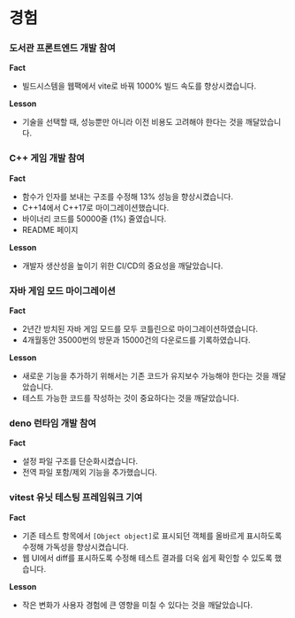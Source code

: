 # 경험

### 도서관 프론트엔드 개발 참여

**Fact**

- 빌드시스템을 웹팩에서 vite로 바꿔 1000% 빌드 속도를 향상시켰습니다.

**Lesson**

- 기술을 선택할 때, 성능뿐만 아니라 이전 비용도 고려해야 한다는 것을 깨달았습니다.

### C++ 게임 개발 참여

**Fact**

- 함수가 인자를 보내는 구조를 수정해 13% 성능을 향상시켰습니다.
- C++14에서 C++17로 마이그레이션했습니다.
- 바이너리 코드를 50000줄 (1%) 줄였습니다.
- README 페이지

**Lesson**

- 개발자 생산성을 높이기 위한 CI/CD의 중요성을 깨달았습니다.


### 자바 게임 모드 마이그레이션

**Fact**

- 2년간 방치된 자바 게임 모드를 모두 코틀린으로 마이그레이션하였습니다.
- 4개월동안 35000번의 방문과 15000건의 다운로드를 기록하였습니다.

**Lesson**

- 새로운 기능을 추가하기 위해서는 기존 코드가 유지보수 가능해야 한다는 것을 깨달았습니다.
- 테스트 가능한 코드를 작성하는 것이 중요하다는 것을 깨달았습니다.

### deno 런타임 개발 참여

**Fact**

- 설정 파일 구조를 단순화시켰습니다.
- 전역 파일 포함/제외 기능을 추가했습니다.


### vitest 유닛 테스팅 프레임워크 기여

**Fact**

- 기존 테스트 항목에서 `[Object object]`로 표시되던 객체를 올바르게 표시하도록 수정해 가독성을 향상시켰습니다.
- 웹 UI에서 diff를 표시하도록 수정해 테스트 결과를 더욱 쉽게 확인할 수 있도록 했습니다.

**Lesson**

- 작은 변화가 사용자 경험에 큰 영향을 미칠 수 있다는 것을 깨달았습니다.
